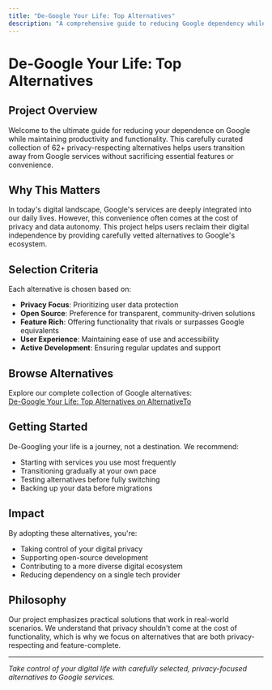 ```yaml
---
title: "De-Google Your Life: Top Alternatives"
description: "A comprehensive guide to reducing Google dependency while maintaining productivity"
---
```


# De-Google Your Life: Top Alternatives

## Project Overview
Welcome to the ultimate guide for reducing your dependence on Google while maintaining productivity and functionality. This carefully curated collection of 62+ privacy-respecting alternatives helps users transition away from Google services without sacrificing essential features or convenience.

## Why This Matters
In today's digital landscape, Google's services are deeply integrated into our daily lives. However, this convenience often comes at the cost of privacy and data autonomy. This project helps users reclaim their digital independence by providing carefully vetted alternatives to Google's ecosystem.

## Selection Criteria
Each alternative is chosen based on:
- **Privacy Focus**: Prioritizing user data protection
- **Open Source**: Preference for transparent, community-driven solutions
- **Feature Rich**: Offering functionality that rivals or surpasses Google equivalents
- **User Experience**: Maintaining ease of use and accessibility
- **Active Development**: Ensuring regular updates and support

## Browse Alternatives
Explore our complete collection of Google alternatives:  
[De-Google Your Life: Top Alternatives on AlternativeTo](https://alternativeto.net/lists/39627/de-google-your-life-top-alternatives/)

## Getting Started
De-Googling your life is a journey, not a destination. We recommend:
- Starting with services you use most frequently
- Transitioning gradually at your own pace
- Testing alternatives before fully switching
- Backing up your data before migrations

## Impact
By adopting these alternatives, you're:
- Taking control of your digital privacy
- Supporting open-source development
- Contributing to a more diverse digital ecosystem
- Reducing dependency on a single tech provider

## Philosophy
Our project emphasizes practical solutions that work in real-world scenarios. We understand that privacy shouldn't come at the cost of functionality, which is why we focus on alternatives that are both privacy-respecting and feature-complete.

---

*Take control of your digital life with carefully selected, privacy-focused alternatives to Google services.*

